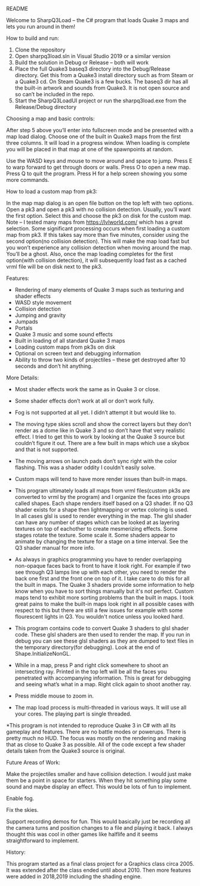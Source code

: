 README

Welcome to SharpQ3Load – the C# program that loads Quake 3 maps and lets you run around in them!

How to build and run:

1.	Clone the repository
2.	Open sharpq3load.sln in Visual Studio 2019 or a similar version
3.	Build the solution in Debug or Release – both will work
4.	Place the full Quake3 baseq3 directory into the Debug/Release directory. Get this from a Quake3 install directory such as from Steam or a Quake3 cd. On Steam Quake3 is a few bucks. The baseq3 dir has all the built-in artwork and sounds from Quake3. It is not open source and so can’t be included in the repo.
5.	Start the SharpQ3LoadUI project or run the sharpq3load.exe from the Release/Debug directory

Choosing a map and basic controls:

After step 5 above you’ll enter into fullscreen mode and be presented with a map load dialog. Choose one of the built in Quake3 maps from the first three columns. It will load in a progress window. When loading is complete you will be placed in that map at one of the spawnpoints at random. 

Use the WASD keys and mouse to move around and space to jump. Press E to warp forward to get through doors or walls. Press O to open a new map. Press Q to quit the program. Press H for a help screen showing you some more commands.

How to load a custom map from pk3:

In the map map dialog is an open file button on the top left with two options. Open a pk3 and open a pk3 with no collision detection. Usually, you’ll want the first option. Select this and choose the pk3 on disk for the custom map. Note – I tested many maps from https://lvlworld.com/ which has a great selection. Some significant processing occurs when first loading a custom map from pk3. If this takes say more than five minutes, consider using the second option(no collision detection). This will make the map load fast but you won’t experience any collision detection when moving around the map. You’ll be a ghost. Also, once the map loading completes for the first option(with collision detection), it will subsequently load fast as a cached vrml file will be on disk next to the pk3.

Features:

-	Rendering of many elements of Quake 3 maps such as texturing and shader effects
-	WASD style movement
-	Collision detection
-	Jumping and gravity
-	Jumpads
-	Portals
-	Quake 3 music and some sound effects
-	Built in loading of all standard Quake 3 maps
-	Loading custom maps from pk3s on disk
-	Optional on screen text and debugging information
-	Ability to throw two kinds of projectiles – these get destroyed after 10 seconds and don’t hit anything. 

More Details:

-	Most shader effects work the same as in Quake 3 or close.

-	Some shader effects don’t work at all or don’t work fully. 

-	Fog is not supported at all yet. I didn’t attempt it but would like to. 

-	The moving type skies scroll and show the correct layers but they don’t render as a dome like in Quake 3 and so don’t have that very realistic effect. I tried to get this to work by looking at the Quake 3 source but couldn’t figure it out. There are a few built in maps which use a skybox and that is not supported.

-	The moving arrows on launch pads don’t sync right with the color flashing. This was a shader oddity I couldn't easily solve.

-	Custom maps will tend to have more render issues than built-in maps. 

-	This program ultimately loads all maps from vrml files(custom pk3s are converted to vrml by the program) and I organize the faces into groups called shapes. Each shape renders itself based on a Q3 shader. If no Q3 shader exists for a shape then lightmapping or vertex coloring is used. In all cases glsl is used to render everything in the map. The glsl shader can have any number of stages which can be looked at as layering textures on top of eachother to create mesmerizing effects. Some stages rotate the texture. Some scale it. Some shaders appear to animate by changing the texture for a stage on a time interval. See the Q3 shader manual for more info. 

-	As always in graphics programming you have to render overlapping non-opaque faces back to front to have it look right. For example if two see through Q3 lamps line up with each other, you need to render the back one first and the front one on top of it. I take care to do this for all the built in maps. The Quake 3 shaders provide some information to help know when you have to sort things manually but it's not perfect. Custom maps tend to exhibit more sorting problems than the built in maps. I took great pains to make the built-in maps look right in all possible cases with respect to this but there are still a few issues for example with some flourescent lights in Q3. You wouldn't notice unless you looked hard.

-	This program contains code to convert Quake 3 shaders to glsl shader code. These glsl shaders are then used to render the map. If you run in debug you can see these glsl shaders as they are dumped to text files in the temporary directory(for debugging). Look at the end of Shape.InitializeNonGL.

-	While in a map, press P and right click somewhere to shoot an intersecting ray. Printed in the top left will be all the faces you penetrated with accompanying information. This is great for debugging and seeing what’s what in a map. Right click again to shoot another ray.

-	Press middle mouse to zoom in.

-	The map load process is multi-threaded in various ways. It will use all your cores. The playing part is single threaded.

*This program is not intended to reproduce Quake 3 in C# with all its gameplay and features. There are no battle modes or powerups. There is pretty much no HUD. The focus was mostly on the rendering and making that as close to Quake 3 as possible. All of the code except a few shader details taken from the Quake3 source is original.

Future Areas of Work:

Make the projectiles smaller and have collision detection. I would just make them be a point in space for starters. When they hit something play some sound and maybe display an effect. This would be lots of fun to implement.

Enable fog.

Fix the skies.

Support recording demos for fun. This would basically just be recording all the camera turns and position changes to a file and playing it back. I always thought this was cool in other games like halflife and it seems straightforward to implement.

History:

This program started as a final class project for a Graphics class circa 2005. It was extended after the class ended until about 2010. Then more features were added in 2018,2019 including the shading engine.
